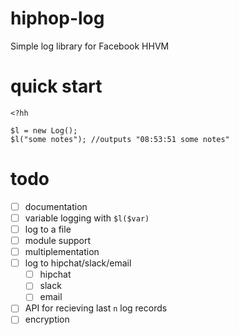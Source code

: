 # hiphop-log
Simple log library for Facebook HHVM

# quick start
```hack
<?hh

$l = new Log();
$l("some notes"); //outputs "08:53:51 some notes"
```

# todo
- [ ] documentation
- [ ] variable logging with `$l($var)`
- [ ] log to a file
- [ ] module support
- [ ] multiplementation
- [ ] log to hipchat/slack/email
  - [ ] hipchat
  - [ ] slack
  - [ ] email
- [ ] API for recieving last `n` log records
- [ ] encryption
